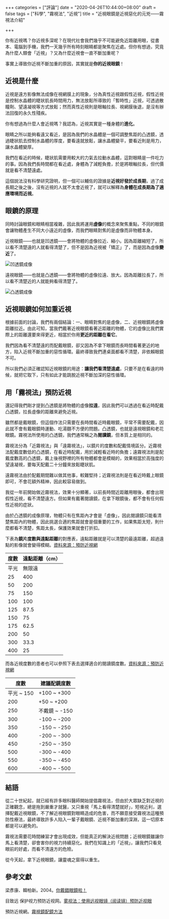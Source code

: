 +++
categories = ["評論"]
date = "2020-04-26T10:44:00+08:00"
draft = false
tags = ["科學", "霧視法", "近視"]
title = "近視眼鏡是近視惡化的元兇——霧視法介紹"

+++

你有近視嗎？你近視多深呢？在現代社會我們幾乎不可能避免近距離用眼，從書本、電腦到手機，我們一天幾乎所有時刻眼睛都是聚焦在近處。但你有想過，究竟為什麼人類會「近視」？又為什麼近視會一直不斷加重呢？

事實上導致你近視不斷加重的原因，其實就是**你的近視眼鏡**！

## 近視是什麼

近視是遠方影像無法成像在視網膜上的現象，分為真性近視跟假性近視，假性近視是控制水晶體的睫狀肌長時間用力，無法放鬆所導致的「暫時性」近視，可透過散瞳劑、望遠凝視等方式放鬆；然而真性近視則是眼軸拉長、視網膜後退，是沒有辦法回復的永久性殘疾。

你有想過為什麼人會近視嗎？我認為，近視其實是一種身體的**進化**。

眼睛之所以能夠看遠又看近，是因為我們的水晶體是一個可調整焦距的凸透鏡，透過睫狀肌去控制水晶體的厚度，要看遠就放鬆，讓水晶體變平，要看近則是用力，讓水晶體變厚。

我們在看近的時候，睫狀肌需要用較大的力氣去拉動水晶體，這對眼睛是一件吃力的事。因為我們長時間都在看近處，身體為了減輕負擔，於是將眼軸拉長，但代價就是看不清楚遠處。

這個說法沒有科學研究證明，但一個可以輔佐的證據是**近視好發於成長期**，過了成長期之後之後，沒有近視的人就不太會近視了，就可以解釋為**身體在成長期為了適應環境而近視**。

## 眼鏡的原理

同時討論眼鏡和眼睛相當複雜，因此我將運用**虛像**的概念來聚焦重點，不同的眼鏡會讓物體產生不同大小遠近的虛像，而我們眼睛對焦的是虛像而非物體本身。

近視眼鏡——也就是凹透鏡——會將物體的虛像拉近、縮小。因為距離縮短了，所以看不清楚遠的人就看得清楚了，但不是因為近視被「矯正」了，而是因為虛像**變近**了。

![凹透鏡成像][凹透鏡成像]

遠視眼鏡——也就是凸透鏡——會將物體的虛像拉遠、放大。因為距離拉長了，所以看不清楚近的人就能夠看得清楚了。

![凸透鏡成像][凸透鏡成像]

## 近視眼鏡如何加重近視

根據前面的討論，我們有兩個結論：一、眼睛對焦的是虛像，二、近視眼鏡將虛像距離拉近。由此可知，當我們戴著近視眼鏡看著近距離的物體，它的虛像比我們實際上的距離還要來得更近，相當於你用**更近的距離在看它**。

我們因為看不清楚遠的而配戴眼鏡，卻又因為不拿下眼鏡而長時間看著更近的地方，陷入近視不斷加重的惡性循環。最終導致我們連桌面都看不清楚，非依賴眼鏡不可。

所以我們必須正確認知近視眼鏡的用途：**讓我們看清楚遠處**，只要不是在看遠的時候，就把它取下，只有如此才能跳脫近視不斷加深的惡性循環。

## 用「霧視法」預防近視

還記得我們剛才提到凸透鏡是將物體的虛像**拉遠**，因此我們可以透過在看近時配戴凸透鏡，拉長虛像的距離來避免近視。

雖然都是戴眼鏡，但這個作法只需要在長時間看近時戴眼鏡，平常不需要配戴，因此就不會有戴眼鏡時運動、吃湯麵不方便的問題。凸透鏡，也就是遠視眼鏡和老花眼鏡。霧視法所使用的凸透鏡，我們通常稱之為**閱讀鏡**，但本質上是相同的。

霧視法分為「近霧視法」與「遠霧視法」，以鏡片的度數和配戴情境區分。近霧視法配戴度數低的凸透鏡，在看近時配戴，用於減輕看近時的負擔；遠霧視法則是配戴度數高的凸透鏡，戴上後視野裡的所有物體都會是模糊的，效果相當於高強度的望遠凝視，要每天配戴二十分鐘來放鬆睫狀肌。

遠霧視法由於配戴期間難以做其他事，較難堅持；近霧視法則是在看近時戴上眼鏡即可，不會花額外精神，因此較容易做到。

我從一年前開始做近霧視法，效果十分顯著，以前長時間近距離用眼後，都會出現假性近視，看不清楚遠方。但如果有戴著閱讀鏡，在拿下眼鏡後，都不會有任何假性近視的症狀。

由於凸透鏡的成像原理，物體只有在焦距內才會是「虛像」，因此閱讀鏡只能看清楚焦距內的物體，因此挑選合適的焦距就會是個重要的工作，如果焦距太短，則什麼都看不清楚，焦距太長，保護效果就會打折扣。

下表為**鏡片度數與遠點距離**的對應表，遠點距離就是可以清楚的最遠距離，超過遠點的影像就會變得模糊。[資料來源：預防近視網](http://www.chinamyopia.org/whichpluslensineed.htm)

| 度數 | 遠點距離（cm） |
| -- | ------------ |
| 平光 |     無限遠     |
|  25  |      400       |
|  50  |      200       |
|  75  |      150       |
| 100  |      100       |
| 125  |      87.5      |
| 150  |       75       |
| 175  |      62.5      |
| 200  |       50       |
| 300  |      33.3      |
| 400  |       25       |

而各近視度數的患者也可以參照下表去選擇適合的閱讀鏡度數。[資料來源：預防近視網](http://www.chinamyopia.org/whichpluslensineed.htm)

| 度數       | 建議配鏡度數  |
| ---------- | ------------- |
| 平光 ~ 150 | +100 ~ +300   |
| 200        | +50 ~ +200    |
| 250        | 不戴鏡 ~ -150 |
| 300        | -100 ~ -200   |
| 350        | -150 ~ -250   |
| 400        | -200 ~ -300   |
| 450        | -250 ~ -350   |
| 500        | -300 ~ -400   |
| 550        | -350 ~ -450   |
| 600        | -400 ~ -500   |

## 結語

從二十世紀起，就已經有許多眼科醫師開始提倡霧視法，但由於大眾缺乏對近視的正確觀念，總是拖到嚴重才就醫，又只重視「馬上看得清楚就好」，短視近利，選擇配戴近視眼鏡，不了解近視眼鏡對眼睛造成的危害，而不願意接受霧視法這種預防性療法，最終導致許多人陷入一輩子戴眼鏡、近視不斷加重的深淵，這一切原本都是可以避免的。

霧視法需要花時間練習才會出現成效，但能真正的解決近視問題；近視眼鏡雖讓你馬上看清楚，卻會害你的視力持續惡化。我們在知識上的「近視」，讓我們只看見眼前的好處，而看不清遠方的危險。

從今天起，拿下近視眼鏡，讓靈魂之窗得以重生。

## 參考文獻

梁彥康、韓柏新。2004。[你戴錯眼鏡啦！](http://www.chinamyopia.org/bookintroduction.htm)

目致远  保护视力预防近视网。[雾视法：使用远视眼镜（阅读镜）预防近视眼](http://www.sitance.com/prevention/fogging_method.php)

預防近視網。[霧視鏡配鏡方法](http://www.chinamyopia.org/whichpluslensineed.htm)

[凸透鏡成像]: /img/myopia/凸透鏡.svg
[凹透鏡成像]: /img/myopia/凹透鏡.svg


